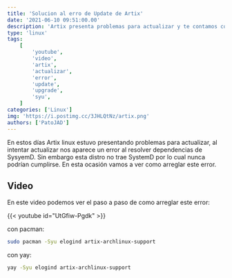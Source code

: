 ```yaml
---
title: 'Solucion al erro de Update de Artix'
date: '2021-06-10 09:51:00.00'
description: 'Artix presenta problemas para actualizar y te contamos como arreglarlo'
type: 'linux'
tags:
    [
        'youtube',
        'video',
        'artix',
        'actualizar',
        'error',
        'update',
        'upgrade',
        'syu',
    ]
categories: ['Linux']
img: 'https://i.postimg.cc/3JHLQtNz/artix.png'
authors: ['PatoJAD']
---
```


En estos días Artix linux estuvo presentando problemas para actualizar, al intentar actualizar nos aparece un error al resolver dependencias de SysyemD. Sin embargo esta distro no trae SystemD por lo cual nunca podrían cumplirse. En esta ocasión vamos a ver como arreglar este error.

## Video

En este video podemos ver el paso a paso de como arreglar este error:

{{< youtube id="UtGfiw-Pgdk" >}}

con pacman:

```bash
sudo pacman -Syu elogind artix-archlinux-support
```

con yay:

```bash
yay -Syu elogind artix-archlinux-support
```
